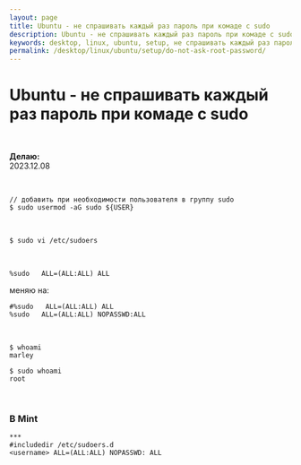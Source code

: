 ```yaml
---
layout: page
title: Ubuntu - не спрашивать каждый раз пароль при комаде с sudo
description: Ubuntu - не спрашивать каждый раз пароль при комаде с sudo
keywords: desktop, linux, ubuntu, setup, не спрашивать каждый раз пароль при комаде с sudo
permalink: /desktop/linux/ubuntu/setup/do-not-ask-root-password/
---
```


# Ubuntu - не спрашивать каждый раз пароль при комаде с sudo

<br/>

**Делаю:**  
2023.12.08

<br/>

```
// добавить при необходимости пользователя в группу sudo
$ sudo usermod -aG sudo ${USER}
```

<br/>

```
$ sudo vi /etc/sudoers
```

<br/>

```
%sudo   ALL=(ALL:ALL) ALL
```

меняю на:

```shell
#%sudo   ALL=(ALL:ALL) ALL
%sudo   ALL=(ALL:ALL) NOPASSWD:ALL
```

<!--
    root    ALL=(ALL:ALL) ALL

    меняю на

    root    ALL=(ALL:ALL) ALL
    <username>    ALL=(ALL:ALL) NOPASSWD:ALL -->

<br/>

```
$ whoami
marley

$ sudo whoami
root
```

<br/>

### В Mint

```
***
#includedir /etc/sudoers.d
<username> ALL=(ALL:ALL) NOPASSWD: ALL
```

